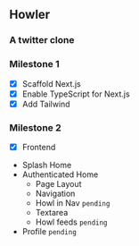 ## Howler

### A twitter clone

### Milestone 1

- [x] Scaffold Next.js
- [x] Enable TypeScript for Next.js
- [x] Add Tailwind

### Milestone 2

- [x] Frontend
- Splash Home
- Authenticated Home
  - Page Layout
  - Navigation
  - Howl in Nav `pending`
  - Textarea
  - Howl feeds `pending`
- Profile `pending`
